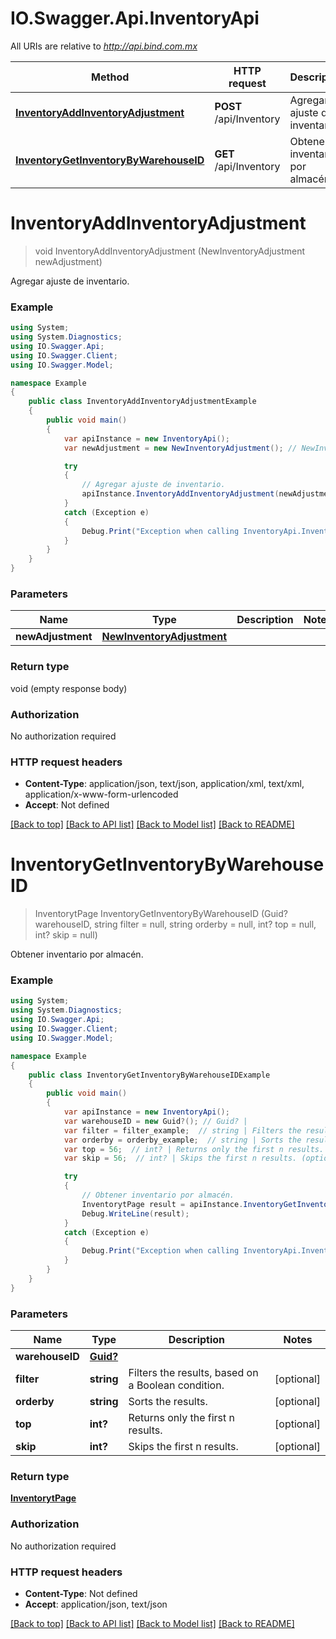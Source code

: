 # IO.Swagger.Api.InventoryApi

All URIs are relative to *http://api.bind.com.mx*

Method | HTTP request | Description
------------- | ------------- | -------------
[**InventoryAddInventoryAdjustment**](InventoryApi.md#inventoryaddinventoryadjustment) | **POST** /api/Inventory | Agregar ajuste de inventario.
[**InventoryGetInventoryByWarehouseID**](InventoryApi.md#inventorygetinventorybywarehouseid) | **GET** /api/Inventory | Obtener inventario por almacén.


<a name="inventoryaddinventoryadjustment"></a>
# **InventoryAddInventoryAdjustment**
> void InventoryAddInventoryAdjustment (NewInventoryAdjustment newAdjustment)

Agregar ajuste de inventario.

### Example
```csharp
using System;
using System.Diagnostics;
using IO.Swagger.Api;
using IO.Swagger.Client;
using IO.Swagger.Model;

namespace Example
{
    public class InventoryAddInventoryAdjustmentExample
    {
        public void main()
        {
            var apiInstance = new InventoryApi();
            var newAdjustment = new NewInventoryAdjustment(); // NewInventoryAdjustment | 

            try
            {
                // Agregar ajuste de inventario.
                apiInstance.InventoryAddInventoryAdjustment(newAdjustment);
            }
            catch (Exception e)
            {
                Debug.Print("Exception when calling InventoryApi.InventoryAddInventoryAdjustment: " + e.Message );
            }
        }
    }
}
```

### Parameters

Name | Type | Description  | Notes
------------- | ------------- | ------------- | -------------
 **newAdjustment** | [**NewInventoryAdjustment**](NewInventoryAdjustment.md)|  | 

### Return type

void (empty response body)

### Authorization

No authorization required

### HTTP request headers

 - **Content-Type**: application/json, text/json, application/xml, text/xml, application/x-www-form-urlencoded
 - **Accept**: Not defined

[[Back to top]](#) [[Back to API list]](../README.md#documentation-for-api-endpoints) [[Back to Model list]](../README.md#documentation-for-models) [[Back to README]](../README.md)

<a name="inventorygetinventorybywarehouseid"></a>
# **InventoryGetInventoryByWarehouseID**
> InventorytPage InventoryGetInventoryByWarehouseID (Guid? warehouseID, string filter = null, string orderby = null, int? top = null, int? skip = null)

Obtener inventario por almacén.

### Example
```csharp
using System;
using System.Diagnostics;
using IO.Swagger.Api;
using IO.Swagger.Client;
using IO.Swagger.Model;

namespace Example
{
    public class InventoryGetInventoryByWarehouseIDExample
    {
        public void main()
        {
            var apiInstance = new InventoryApi();
            var warehouseID = new Guid?(); // Guid? | 
            var filter = filter_example;  // string | Filters the results, based on a Boolean condition. (optional) 
            var orderby = orderby_example;  // string | Sorts the results. (optional) 
            var top = 56;  // int? | Returns only the first n results. (optional) 
            var skip = 56;  // int? | Skips the first n results. (optional) 

            try
            {
                // Obtener inventario por almacén.
                InventorytPage result = apiInstance.InventoryGetInventoryByWarehouseID(warehouseID, filter, orderby, top, skip);
                Debug.WriteLine(result);
            }
            catch (Exception e)
            {
                Debug.Print("Exception when calling InventoryApi.InventoryGetInventoryByWarehouseID: " + e.Message );
            }
        }
    }
}
```

### Parameters

Name | Type | Description  | Notes
------------- | ------------- | ------------- | -------------
 **warehouseID** | [**Guid?**](Guid?.md)|  | 
 **filter** | **string**| Filters the results, based on a Boolean condition. | [optional] 
 **orderby** | **string**| Sorts the results. | [optional] 
 **top** | **int?**| Returns only the first n results. | [optional] 
 **skip** | **int?**| Skips the first n results. | [optional] 

### Return type

[**InventorytPage**](InventorytPage.md)

### Authorization

No authorization required

### HTTP request headers

 - **Content-Type**: Not defined
 - **Accept**: application/json, text/json

[[Back to top]](#) [[Back to API list]](../README.md#documentation-for-api-endpoints) [[Back to Model list]](../README.md#documentation-for-models) [[Back to README]](../README.md)

